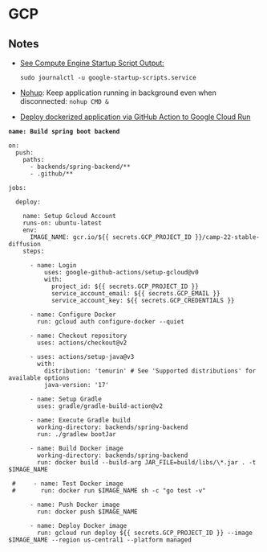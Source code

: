 # GCP

## Notes

*   [See Compute Engine Startup Script Output: ](https://cloud.google.com/compute/docs/instances/startup-scripts/linux#viewing-output)

    ```
    sudo journalctl -u google-startup-scripts.service
    ```
* [Nohup](https://linuxhint.com/how\_to\_use\_nohup\_linux/): Keep application running in background even when disconnected: `nohup CMD &`
* [Deploy dockerized application via GitHub Action to Google Cloud Run](https://cloud.google.com/community/tutorials/cicd-cloud-run-github-actions)

<pre class="language-yaml"><code class="lang-yaml"><strong>name: Build spring boot backend
</strong>
on:
  push:
    paths:
      - backends/spring-backend/**
      - .github/**

jobs:

  deploy:

    name: Setup Gcloud Account
    runs-on: ubuntu-latest
    env:
      IMAGE_NAME: gcr.io/${{ secrets.GCP_PROJECT_ID }}/camp-22-stable-diffusion
    steps:

      - name: Login
          uses: google-github-actions/setup-gcloud@v0
          with:
            project_id: ${{ secrets.GCP_PROJECT_ID }}
            service_account_email: ${{ secrets.GCP_EMAIL }}
            service_account_key: ${{ secrets.GCP_CREDENTIALS }}

      - name: Configure Docker
        run: gcloud auth configure-docker --quiet

      - name: Checkout repository
        uses: actions/checkout@v2

      - uses: actions/setup-java@v3
        with:
          distribution: 'temurin' # See 'Supported distributions' for available options
          java-version: '17'

      - name: Setup Gradle
        uses: gradle/gradle-build-action@v2

      - name: Execute Gradle build
        working-directory: backends/spring-backend
        run: ./gradlew bootJar

      - name: Build Docker image
        working-directory: backends/spring-backend
        run: docker build --build-arg JAR_FILE=build/libs/\*.jar . -t $IMAGE_NAME

 #     - name: Test Docker image
 #       run: docker run $IMAGE_NAME sh -c "go test -v"

      - name: Push Docker image
        run: docker push $IMAGE_NAME

      - name: Deploy Docker image
        run: gcloud run deploy ${{ secrets.GCP_PROJECT_ID }} --image $IMAGE_NAME --region us-central1 --platform managed</code></pre>
